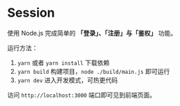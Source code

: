 # Session

使用 Node.js 完成简单的 **「登录」、「注册」与「鉴权」** 功能。

运行方法：

1. `yarn` 或者 `yarn install` 下载依赖
2. `yarn build` 构建项目，`node ./build/main.js` 即可运行
3. `yarn dev` 进入开发模式，可热更代码

访问 `http://localhost:3000` 端口即可见到前端页面。
